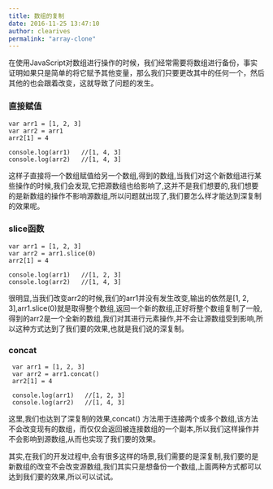 ```yaml
---
title: 数组的复制
date: 2016-11-25 13:47:10
author: clearives
permalink: "array-clone"
---
```

在使用JavaScript对数组进行操作的时候，我们经常需要将数组进行备份，事实证明如果只是简单的将它赋予其他变量，那么我们只要更改其中的任何一个，然后其他的也会跟着改变，这就导致了问题的发生。
<!--more-->

### 直接赋值

```
var arr1 = [1, 2, 3]
var arr2 = arr1
arr2[1] = 4

console.log(arr1)   //[1, 4, 3]
console.log(arr2)   //[1, 4, 3]

```
这样子直接将一个数组赋值给另一个数组,得到的数组,当我们对这个新数组进行某些操作的时候,我们会发现,它把源数组也给影响了,这并不是我们想要的,我们想要的是新数组的操作不影响源数组,所以问题就出现了,我们要怎么样才能达到深复制的效果呢。

### slice函数
```
var arr1 = [1, 2, 3]
var arr2 = arr1.slice(0)
arr2[1] = 4

console.log(arr1)   //[1, 2, 3]
console.log(arr2)   //[1, 4, 3]

```
很明显,当我们改变arr2的时候,我们的arr1并没有发生改变,输出的依然是[1, 2, 3],arr1.slice(0)就是取得整个数组,返回一个新的数组,正好将整个数组复制了一般,得到的arr2是一个全新的数组,我们对其进行元素操作,并不会让源数组受到影响,所以这种方式达到了我们要的效果,也就是我们说的深复制。

### concat
```
 var arr1 = [1, 2, 3]
 var arr2 = arr1.concat()
 arr2[1] = 4

 console.log(arr1)   //[1, 2, 3]
 console.log(arr2)   //[1, 4, 3]

```
这里,我们也达到了深复制的效果,concat() 方法用于连接两个或多个数组,该方法不会改变现有的数组，而仅仅会返回被连接数组的一个副本,所以我们这样操作并不会影响到源数组,从而也实现了我们要的效果。

其实,在我们的开发过程中,会有很多这样的场景,我们需要的是深复制,我们要的是新数组的改变不会改变源数组,我们其实只是想备份一个数组,上面两种方式都可以达到我们要的效果,所以可以试试。
